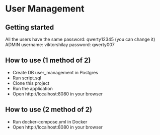 # User Management
## Getting started
All the users have the same password: qwerty12345 (you can change it)  
ADMIN username: viktorshilay password: qwerty007

## How to use (1 method of 2)
+ Create DB user_management in Postgres
+ Run script.sql
+ Clone this project
+ Run the application
+ Open http://localhost:8080 in your browser

## How to use (2 method of 2)
+ Run docker-compose.yml in Docker
+ Open http://localhost:8080 in your browser

